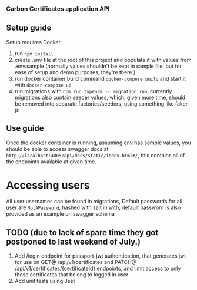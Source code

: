 ### Carbon Certificates application API

## Setup guide

Setup requires Docker

1. run `npm install`
2. create .env file at the root of this project and populate it with values from .env.sample (normally values shouldn't be kept in sample file, but for ease of setup and demo purposes, they're there.)
3. run docker container build command `docker-compose build` and start it with `docker-compose up`
4. run migrations with `npm run typeorm -- migration:run`, currently migrations also contain seeder values, which, given more time, should be removed into separate factories/seeders, using something like faker-js

## Use guide

Once the docker container is running, assuming env has sample values, you should be able to access swagger docs at
`http://localhost:4005/api/docs/static/index.html#/`, this contains all of the endpoints available at given time.

# Accessing users
All user usernames can be found in migrations,
Default passwords for all user are `NotAPassword`, hashed with salt in with, default password is also provided as an example on swagger schema
## TODO (due to lack of spare time they got postponed to last weekend of July.)

1. Add /login endpoint for passport-jwt authentication, that generates jwt for use on GET@ /api/v1/certificates and PATCH@ /api/v1/certificates/{certificateId} endpoints, and limit access to only those certificates that belong to logged in user
2. Add unit tests using Jest